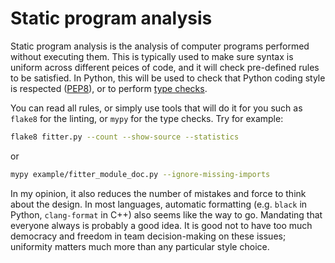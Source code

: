 # Static program analysis

Static program analysis is the analysis of computer programs performed without executing them. This is typically used to make sure syntax is uniform across different peices of code, and it will check pre-defined rules to be satisfied. In Python, this will be used to check that Python coding style is respected ([PEP8](https://peps.python.org/pep-0008/)), or to perform [type checks](https://docs.python.org/3/library/typing.html).

You can read all rules, or simply use tools that will do it for you such as `flake8` for the linting, or `mypy` for the type checks. Try for example:

```bash
flake8 fitter.py --count --show-source --statistics
```

or

```bash
mypy example/fitter_module_doc.py --ignore-missing-imports
```

In my opinion, it also reduces the number of mistakes and force to think about the design. In most languages, automatic formatting (e.g. `black` in Python, `clang-format` in C++) also seems like the way to go. Mandating that everyone always is probably a good idea. It is good not to have too much democracy and freedom in team decision-making on these issues; uniformity matters much more than any particular style choice.